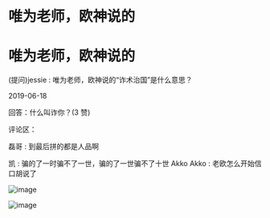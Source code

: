 # 唯为老师，欧神说的

# 唯为老师，欧神说的

(提问)jessie : 唯为老师，欧神说的“诈术治国”是什么意思？

2019-06-18

回答：什么叫诈你？(3 赞)

评论区：

磊哥 : 到最后拼的都是人品啊

凯 : 骗的了一时骗不了一世，骗的了一世骗不了十世 Akko Akko : 老欧怎么开始信口胡说了

![image](img/Image_113.png)

![image](img/Image_114.png)